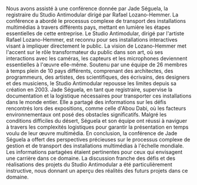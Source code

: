 Nous avons assisté à une conférence donnée par Jade Séguela, la registraire du Studio Antimodular dirigé par Rafael Lozano-Hemmer. La conférence a abordé le processus complexe de transport des installations multimédias à travers différents pays, mettant en lumière les étapes essentielles de cette entreprise. Le Studio Antimodular, dirigé par l'artiste Rafael Lozano-Hemmer, est reconnu pour ses installations interactives visant à impliquer directement le public. La vision de Lozano-Hemmer met l'accent sur le rôle transformateur du public dans son art, où ses interactions avec les caméras, les capteurs et les microphones deviennent essentielles à l'œuvre elle-même. Soutenu par une équipe de 26 membres à temps plein de 10 pays différents, comprenant des architectes, des programmeurs, des artistes, des scientifiques, des écrivains, des designers et des musiciens, le Studio Antimodular repousse les limites depuis sa création en 2003. Jade Séguela, en tant que registraire, supervise la documentation et la logistique nécessaires pour transporter ces installations dans le monde entier. Elle a partagé des informations sur les défis rencontrés lors des expositions, comme celle d'Abou Dabi, où les facteurs environnementaux ont posé des obstacles significatifs. Malgré les conditions difficiles du désert, Séguela et son équipe ont réussi à naviguer à travers les complexités logistiques pour garantir la présentation en temps voulu de leur œuvre multimédia. En conclusion, la conférence de Jade Séguela a offert des perspectives précieuses sur le processus complexe de gestion et de transport des installations multimédias à l'échelle mondiale. Les informations partagées étaient pertinentes pour ceux qui envisagent une carrière dans ce domaine. La discussion franche des défis et des réalisations des projets du Studio Antimodular a été particulièrement instructive, nous donnant un aperçu des réalités des futurs projets dans ce domaine.

